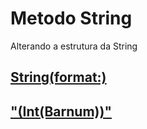 # Metodo String

Alterando a estrutura da String

## [String(format:)](https://github.com/ghsumiyasu/Swift/blob/main/README-SpriteLabel-String-Format-br-pt.md)
## ["\(Int(Barnum))"](https://github.com/ghsumiyasu/Swift/blob/main/README-SpriteLabel-String-Inverso-br-pt.md)